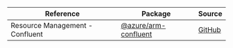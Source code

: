 | Reference | Package | Source |
|---|---|---|
|Resource Management - Confluent|[@azure/arm-confluent](https://www.npmjs.com/package/@azure/arm-confluent)|[GitHub](https://github.com/Azure/azure-sdk-for-js/blob/main/)|
